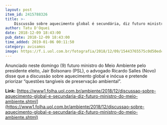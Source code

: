 ```yaml
---
layout: post
item_id: 2415788326
title: >-
    Discussão sobre aquecimento global é secundária, diz futuro ministro do Meio Ambiente
author: Tatu D'Oquei
date: 2018-12-09 18:43:00
pub_date: 2018-12-09 18:43:00
time_added: 2019-01-06 00:11:50
category: avisamos
image: https://f.i.uol.com.br/fotografia/2018/12/09/15443765575c0d50edcdf33_1544376557_3x2_md.jpg
---
```


Anunciado neste domingo (9) futuro ministro do Meio Ambiente pelo presidente eleito, Jair Bolsonaro (PSL), o advogado Ricardo Salles (Novo) disse que a discussão sobre aquecimento global e inócua e pretende priorizar “questões tangíveis de preservação ambiental”.

**Link:** [https://www1.folha.uol.com.br/ambiente/2018/12/discussao-sobre-aquecimento-global-e-secundaria-diz-futuro-ministro-do-meio-ambiente.shtml](https://www1.folha.uol.com.br/ambiente/2018/12/discussao-sobre-aquecimento-global-e-secundaria-diz-futuro-ministro-do-meio-ambiente.shtml)

